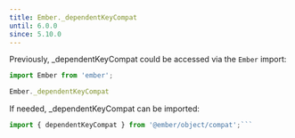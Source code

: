 ```yaml
---
title: Ember._dependentKeyCompat
until: 6.0.0
since: 5.10.0
---
```



Previously, _dependentKeyCompat could be accessed via the `Ember` import:
```js
import Ember from 'ember';

Ember._dependentKeyCompat

```

 If needed, _dependentKeyCompat can be imported:
```js
import { dependentKeyCompat } from '@ember/object/compat';```
